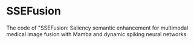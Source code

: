 # SSEFusion
The code of "SSEFusion: Saliency semantic enhancement for multimodal medical image fusion with Mamba and dynamic spiking neural networks
